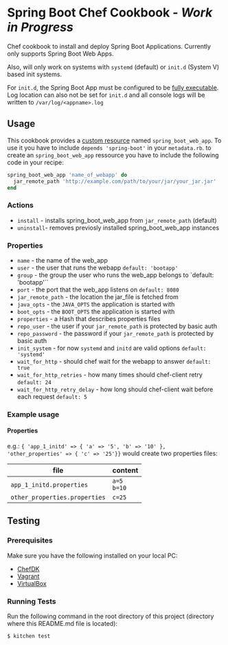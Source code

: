 Spring Boot Chef Cookbook - *Work in Progress*
=====
Chef cookbook to install and deploy Spring Boot
Applications. Currently only supports Spring Boot Web
Apps.

Also, will only work on systems with `systemd` (default)
or `init.d` (System V) based init systems.

For `init.d`, the Spring Boot App must be configured
to be [fully executable](http://docs.spring.io/spring-boot/docs/current/reference/html/deployment-install.html).
Log location can also not be set for `init.d` and all
console logs will be written to `/var/log/<appname>.log`

Usage
-----

This cookbook provides a [custom resource](https://docs.chef.io/custom_resources.html) named `spring_boot_web_app`.
To use it you have to include `depends 'spring-boot'` in your `metadata.rb`.
to create an `spring_boot_web_app` ressource you have to include the following code in your recipe:
```ruby
spring_boot_web_app 'name_of_webapp' do
  jar_remote_path 'http://example.com/path/to/your/jar/your_jar.jar'
end
```
### Actions
- `install` - installs spring_boot_web_app from `jar_remote_path` (default)
- `uninstall`- removes previosly installed spring_boot_web_app instances

### Properties
- `name` - the name of the web_app
- `user`  - the user that runs the webapp `default: 'bootapp'`
- `group` - the group the user who runs the web_app belongs to `default: 'bootapp'``
- `port` - the port that the web_app listens on `default: 8080`
- `jar_remote_path` - the location the jar_file is fetched from
- `java_opts` - the `JAVA_OPTS` the application is started with
- `boot_opts` - the `BOOT_OPTS` the application is started with
- `properties` - a Hash that describes properties files
- `repo_user` - the user if your `jar_remote_path` is protected by basic auth
- `repo_password` - the password if your `jar_remote_path` is protected by basic auth
- `init_system` - for now `systemd` and `initd` are valid options `default: 'systemd'`
- `wait_for_http` - should chef wait for the webapp to answer `default: true`
- `wait_for_http_retries` - how many times should chef-client retry   `default: 24`
- `wait_for_http_retry_delay` - how long should chef-client wait before each request `default: 5`

### Example usage
#### Properties
e.g.:
`{ 'app_1_initd' => { 'a' => '5', 'b' => '10' }, 'other_properties' => { 'c' => '25'}}` would create two properties files:

file                          | content       |
------------                  | ------------- |
`app_1_initd.properties`      | `a=5`<br> `b=10`| 
`other_properties.properties` | `c=25`        |

## Testing

### Prerequisites

Make sure you have the following installed on your local PC:

-	[ChefDK](https://downloads.chef.io/chef-dk/)
-	[Vagrant](https://www.vagrantup.com/downloads.html)
-	[VirtualBox](https://www.virtualbox.org/wiki/Downloads)

### Running Tests

Run the following command in the root directory of this project (directory where this README.md file is located):

	$ kitchen test

